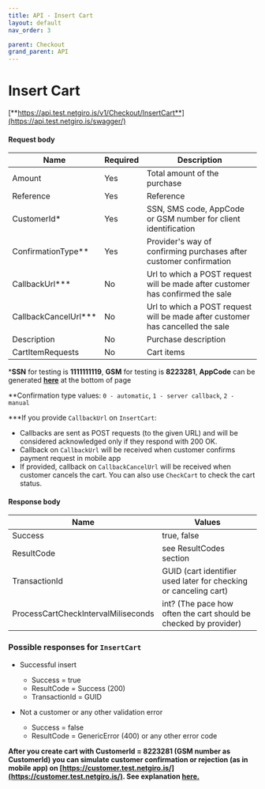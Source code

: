 ```yaml
---
title: API - Insert Cart
layout: default
nav_order: 3

parent: Checkout
grand_parent: API
---
```


# Insert Cart
[**https://api.test.netgiro.is/v1/Checkout/InsertCart**](https://api.test.netgiro.is/swagger/)
	
#### Request body

| Name  | Required | Description |
| ------------- | ------------- |------------- |
| Amount  | Yes | Total amount of the purchase  |
| Reference  | Yes | Reference |
| CustomerId* | Yes | SSN, SMS code, AppCode or GSM number for client identification |
| ConfirmationType** | Yes | Provider's way of confirming purchases after customer confirmation |
| CallbackUrl***| No | Url to which a POST request will be made after customer has confirmed the sale |
| CallbackCancelUrl***| No | Url to which a POST request will be made after customer has cancelled the sale |
| Description | No | Purchase description |
| CartItemRequests | No | Cart items |

***SSN** for testing is **1111111119**, **GSM** for testing is **8223281**, **AppCode** can be generated [**here**](/docs/testing/api-pos) at the bottom of page


**Confirmation type values: `0 - automatic`, `1 - server callback`, `2 - manual`

***If you provide `CallbackUrl` on `InsertCart`:
  - Callbacks are sent as POST requests (to the given URL) and will be considered acknowledged only if they respond with 200 OK.
  - Callback on `CallbackUrl` will be received when customer confirms payment request in mobile app
  - If provided, callback on `CallbackCancelUrl` will be received when customer cancels the cart. You can also use `CheckCart` to check the cart status.

#### Response body

| Name | Values |
| ------------- |------------- |
| Success | true, false |
| ResultCode | see ResultCodes section |
| TransactionId | GUID (cart identifier used later for checking or canceling cart) |
| ProcessCartCheckIntervalMiliseconds | int? (The pace how often the cart should be checked by provider) |

### Possible responses for `InsertCart`
  - Successful insert
      - Success = true
      - ResultCode = Success (200)
      - TransactionId = GUID

  - Not a customer or any other validation error
    - Success = false
    - ResultCode = GenericError (400) or any other error code
    
**After you create cart with CustomerId = 8223281 (GSM number as CustomerId) you can simulate customer confirmation or rejection (as in mobile app) on [https://customer.test.netgiro.is/](https://customer.test.netgiro.is/). See explanation [here.](/docs/testing/customer#gsm-payment-verification)**